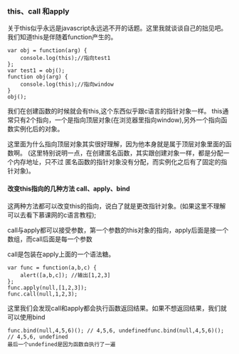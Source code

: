 ### this、call 和apply

关于this似乎永远是javascript永远逃不开的话题。这里我就谈谈自己的拙见吧。
我们知道this是伴随着function产生的。

```
var obj = function(arg) {
	console.log(this);//指向test1
};
var test1 = obj();
function obj(arg) {
	console.log(this);//指向window
}
obj();
```
我们在创建函数的时候就会有this,这个东西似乎跟c语言的指针对象一样。
this通常只有2个指向，一个是指向顶层对象(在浏览器里指向window),另外一个指向函数实例化后的对象。

这里面为什么指向顶层对象其实很好理解，因为他本身就是属于顶层对象里面的函数啊。
(这里特别说明一点，在创建匿名函数，其实跟创建对象一样，都是分配一个内存地址，只不过
匿名函数的指针对象没有分配，而实例化之后有了固定的指针对象)。


#### 改变this指向的几种方法 call、apply、bind

这两种方法都可以改变this的指向，说白了就是更改指针对象。(如果这里不理解可以去看下慕课网的c语言教程);

call与apply都可以接受参数，第一个参数的this对象的指向，apply后面是接一个数组，而call后面是每一个参数

call是包装在apply上面的一个语法糖。
```
var func = function(a,b,c) {
	alert([a,b,c]); //输出[1,2,3]
};
func.apply(null,[1,2,3]);
func.call(null,1,2,3);
```

这里我们会发现call和apply都会执行函数返回结果。如果不想返回结果，我们就可以使用bind

```
func.bind(null,4,5,6)(); // 4,5,6, undefinedfunc.bind(null,4,5,6)(); // 4,5,6, undefined
最后一个undefined是因为函数自执行了一遍
```